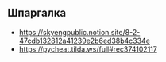 ## Шпаргалка
- https://skyengpublic.notion.site/8-2-47cdb132812a41239e2b6ed38b4c334e
- https://pycheat.tilda.ws/full#rec374102117